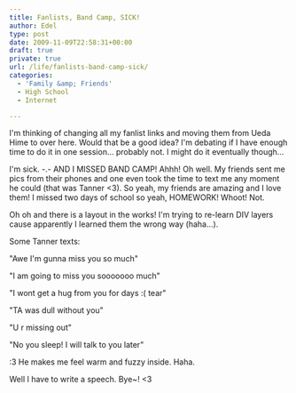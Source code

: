 ```yaml
---
title: Fanlists, Band Camp, SICK!
author: Edel
type: post
date: 2009-11-09T22:58:31+00:00
draft: true
private: true
url: /life/fanlists-band-camp-sick/
categories:
  - 'Family &amp; Friends'
  - High School
  - Internet

---
```

I'm thinking of changing all my fanlist links and moving them from Ueda Hime to over here. Would that be a good idea? I'm debating if I have enough time to do it in one session&#8230; probably not. I might do it eventually though&#8230;

I'm sick. -.- AND I MISSED BAND CAMP! Ahhh! Oh well. My friends sent me pics from their phones and one even took the time to text me any moment he could (that was Tanner <3). So yeah, my friends are amazing and I love them! I missed two days of school so yeah, HOMEWORK! Whoot! Not.

Oh oh and there is a layout in the works! I'm trying to re-learn DIV layers cause apparently I learned them the wrong way (haha&#8230;).

Some Tanner texts:

"Awe I'm gunna miss you so much"
  
"I am going to miss you sooooooo much"
  
"I wont get a hug from you for days :( tear"
  
"TA was dull without you"
  
"U r missing out"
  
"No you sleep! I will talk to you later"

:3 He makes me feel warm and fuzzy inside. Haha.

Well I have to write a speech. Bye~! <3


